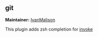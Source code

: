 ## git
**Maintainer:** [IvanMalison](https://github.com/IvanMalison)

This plugin adds zsh completion for [invoke](https://github.com/pyinvoke/invoke)
